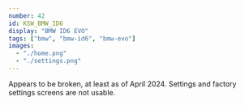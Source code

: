 ```yaml
---
number: 42
id: KSW_BMW_ID6
display: "BMW ID6 EVO"
tags: ["bmw", "bmw-id6", "bmw-evo"]
images:
  - "./home.png"
  - "./settings.png"
---
```

Appears to be broken, at least as of April 2024. Settings and factory settings screens are not usable.
